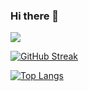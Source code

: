 ### Hi there 👋
![](https://komarev.com/ghpvc/?username=ambalikajaiswal)

[![GitHub Streak](https://github-readme-streak-stats.herokuapp.com?user=ambalikajaiswal&theme=midnight-purple)](https://git.io/streak-stats)


[![Top Langs](https://github-readme-stats.vercel.app/api/top-langs/?username=ambalikajaiswal)](https://github.com/anuraghazra/github-readme-stats)




